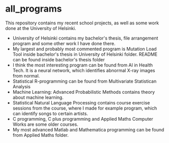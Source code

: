 # all_programs
This repository contains my recent school projects, as well as some work done at the University of Helsinki.

* University of Helsinki contains my bachelor's thesis, file arrangement program and some other work I have done there.
* My largest and probably most commented program is Mutation Load Tool inside bachelor's thesis in University of Helsinki folder. README can be found inside bachelor's thesis folder
* I think the most interesting program can be found from AI in Health Tech. It is a neural network, which identifies abnormal X-ray images from normal.
* Statistical R-programming can be found from Multivariate Statistican Analysis
* Machine Learning: Advanced Probabilistic Methods contains theory about machine learning.
* Statistical Natural Language Processing contains course exercise sessions from the course, where I made for example program, which can identify songs to certain artists.
* C programming, C plus programming and Applied Maths Computer Works are some older courses. 
* My most advanced Matlab and Mathematica programming can be found from Applied Maths folder.

